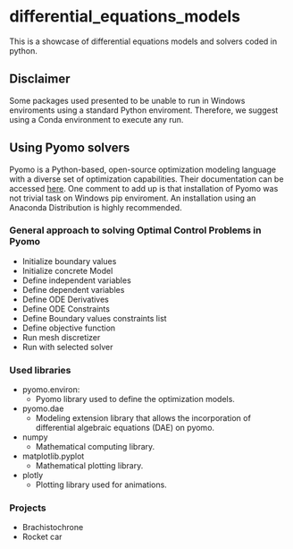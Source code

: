 # differential_equations_models

This is a showcase of differential equations models and solvers coded in python.

## Disclaimer

Some packages used presented to be unable to run in Windows enviroments using a standard Python enviroment.
Therefore, we suggest using a Conda environment to execute any run.

## Using Pyomo solvers

Pyomo is a Python-based, open-source optimization modeling language with a diverse set of optimization capabilities.
Their documentation can be accessed [here](https://pyomo.readthedocs.io/en/stable).
One comment to add up is that installation of Pyomo was not trivial task on Windows pip enviroment. 
An installation using an Anaconda Distribution is highly recommended.

### General approach to solving Optimal Control Problems in Pyomo
* Initialize boundary values
* Initialize concrete Model
* Define independent variables
* Define dependent variables
* Define ODE Derivatives
* Define ODE Constraints
* Define Boundary values constraints list
* Define objective function
* Run mesh discretizer
* Run with selected solver

### Used libraries
* pyomo.environ:
    * Pyomo library used to define the optimization models.
* pyomo.dae
    * Modeling extension library that allows the incorporation of differential algebraic equations (DAE) on pyomo.
* numpy
   * Mathematical computing library.
* matplotlib.pyplot
    * Mathematical plotting library.
* plotly
    * Plotting library used for animations.
  
### Projects
* Brachistochrone
* Rocket car



